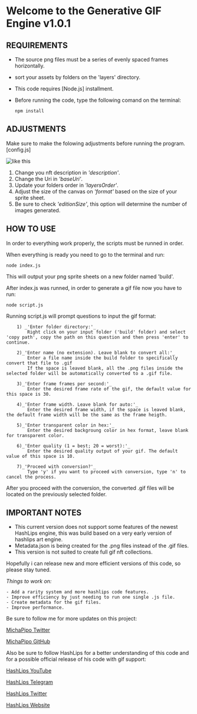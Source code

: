 # Welcome to the __Generative GIF Engine v1.0.1__

## REQUIREMENTS
* The source png files must be a series of evenly spaced frames horizontally.
* sort your assets by folders on the 'layers' directory.
* This code requires [Node.js] installment.
* Before running the code, type the following comand on the terminal:

      npm install

## ADJUSTMENTS
Make sure to make the folowing adjustments before running the program.
[config.js]

![like this](/layers/ball/4Frames_Red_Ball#10.png)

   1) Change you nft description in _'description'_.
   2) Change the Uri in _'baseUri'_.
   3) Update your folders order in _'layersOrder'_.
   4) Adjust the size of the canvas on _'format'_ based on the size of your sprite sheet.
   5) Be sure to check _'editionSize'_, this option will determine the number of images generated.

## HOW TO USE
In order to everything work properly, the scripts must be runned in order.

When everything is ready you need to go to the terminal and run:

    node index.js

This will output your png sprite sheets on a new folder named 'build'.

After index.js was runned, in order to generate a gif file now you have to run:

    node script.js

Running script.js will prompt questions to input the gif format:

        1) _'Enter folder directory:'_
            Right click on your input folder ('build' folder) and select 'copy path', copy the path on this question and then press 'enter' to continue.

        2)_'Enter name (no extension). Leave blank to convert all:'_
            Enter a file name inside the build folder to specifically convert that file to .gif
            If the space is leaved blank, all the .png files inside the selected folder will be automatically converted to a .gif file.

        3)_'Enter frame frames per second:'_
            Enter the desired frame rate of the gif, the default value for this space is 30.

        4)_'Enter frame width. Leave blank for auto:'_
            Enter the desired frame width, if the space is leaved blank, the default frame width will be the same as the frame heigth.

        5)_'Enter transparent color in hex:'_
            Enter the desired backgroung color in hex format, leave blank for transparent color.

        6)_'Enter quality (1 = best; 20 = worst):'_
            Enter the desired quality output of your gif. The default value of this space is 10.

        7)_'Proceed with conversion?'_
            Type 'y' if you want to proceed with conversion, type 'n' to cancel the process.

After you proceed with the conversion, the converted .gif files will be located on the previously selected folder.

## IMPORTANT NOTES
* This current version does not support some features of the newest HashLips engine, this was build based on a very early version of hashlips art engine.
* Metadata.json is being created for the .png files instead of the .gif files.
* This version is not suited to create full gif nft collections.

Hopefully i can release new and more efficient versions of this code, so please stay tuned.

_Things to work on:_

    - Add a rarity system and more hashlips code features.
    - Improve efficiency by just needing to run one single .js file.
    - Create metadata for the gif files.
    - Improve performance.

Be sure to follow me for more updates on this project:

[MichaPipo Twitter](https://twitter.com/MichaPipo)

[MichaPipo GitHub](https://github.com/MichaPipo)

Also be sure to follow HashLips for a better understanding of this code and for a possible official release of his code with gif support:

[HashLips YouTube](https://www.youtube.com/channel/UC1LV4_VQGBJHTJjEWUmy8nA)

[HashLips Telegram](https://t.me/hashlipsnft)

[HashLips Twitter](https://twitter.com/hashlipsnft)

[HashLips Website](https://hashlips.online/HashLips)
